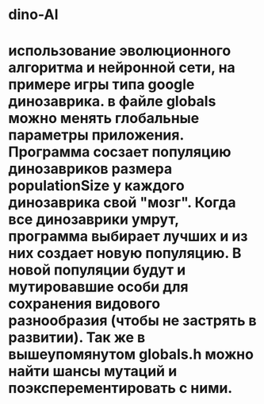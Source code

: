 # dino-AI
 
# использование эволюционного алгоритма и нейронной сети, на примере игры типа google динозаврика. в файле globals можно менять глобальные параметры приложения. Программа сосзает популяцию динозавриков размера populationSize у каждого динозаврика свой "мозг". Когда все динозаврики умрут, программа выбирает лучших и из них создает новую популяцию. В новой популяции будут и мутировавшие особи для сохранения видового разнообразия (чтобы не застрять в развитии). Так же в вышеупомянутом globals.h можно найти шансы мутаций и поэксперементировать с ними.
